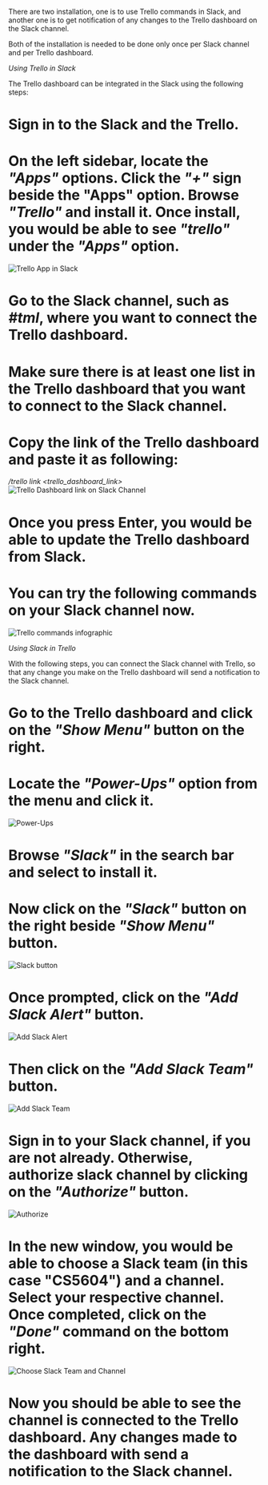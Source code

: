 There are two installation, one is to use Trello commands in Slack, and another one is to get notification of any changes to the Trello dashboard on the Slack channel. 

Both of the installation is needed to be done only once per Slack channel and per Trello dashboard. 

*Using Trello in Slack*

The Trello dashboard can be integrated in the Slack using the following steps:

# Sign in to the Slack and the Trello.
# On the left sidebar, locate the *"Apps"* options. Click the *"+"* sign beside the "Apps" option. Browse *"Trello"* and install it. Once install, you would be able to see *"trello"* under the *"Apps"* option.
![Trello App in Slack](Slack_App_Trello.png)

# Go to the Slack channel, such as *#tml*, where you want to connect the Trello dashboard. 

# Make sure there is at least one list in the Trello dashboard that you want to connect to the Slack channel. 

# Copy the link of the Trello dashboard and paste it as following:
*/trello link <trello_dashboard_link>*
![Trello Dashboard link on Slack Channel](trello_dashboard_link_on_slack.png)

# Once you press Enter, you would be able to update the Trello dashboard from Slack. 

# You can try the following commands on your Slack channel now. 
![Trello commands infographic](trello_infographic.png)

*Using Slack in Trello*

With the following steps, you can connect the Slack channel with Trello, so that any change you make on the Trello dashboard will send a notification to the Slack channel. 

# Go to the Trello dashboard and click on the *"Show Menu"* button on the right. 

# Locate the *"Power-Ups"* option from the menu and click it.
![Power-Ups](Power-Ups.png)

# Browse *"Slack"* in the search bar and select to install it. 

# Now click on the *"Slack"* button on the right beside *"Show Menu"* button.
![Slack button](Slack_button.png)

# Once prompted, click on the *"Add Slack Alert"* button.
![Add Slack Alert](add_slack_alert.png)

# Then click on the *"Add Slack Team"* button. 
![Add Slack Team](add_slack_team.png)

# Sign in to your Slack channel, if you are not already. Otherwise, authorize slack channel by clicking on the *"Authorize"* button.
![Authorize](authorize_slack.png)

# In the new window, you would be able to choose a Slack team (in this case "CS5604") and a channel. Select your respective channel. Once completed, click on the *"Done"* command on the bottom right. 
![Choose Slack Team and Channel](choose_channel.png)

# Now you should be able to see the channel is connected to the Trello dashboard. Any changes made to the dashboard with send a notification to the Slack channel. 